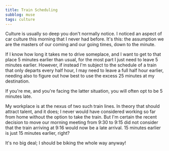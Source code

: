 ```yaml
---
title: Train Scheduling
subblog: muse
tags: culture
---
```

Culture is usually so deep you don't normally notice. I noticed an aspect of car culture this morning that I never had before. It's this: the assumption we are the masters of our coming and our going times, down to the minute.

<!-- MORE -->

If I know how long it takes me to drive someplace, and I want to get to that place 5 minutes earlier than usual, for the most part I just need to leave 5 minutes earlier. However, if instead I'm subject to the schedule of a train that only departs every half hour, I may need to leave a full half hour earlier, needing also to figure out how best to use the excess 25 minutes at my destination.

If you're me, and you're facing the latter situation, you will often opt to be 5 minutes late.

My workplace is at the nexus of two such train lines. In theory that should attract talent, and it does; I never would have considered working so far from home without the option to take the train. But I'm certain the recent decision to move our morning meeting from 9:30 to 9:15 did not consider that the train arriving at 9:16 would now be a late arrival. 15 minutes earlier is just 15 minutes earlier, right?

It's no big deal; I should be biking the whole way anyway!
